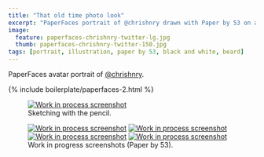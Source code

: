 ```yaml
---
title: "That old time photo look"
excerpt: "PaperFaces portrait of @chrishnry drawn with Paper by 53 on an iPad."
image: 
  feature: paperfaces-chrishnry-twitter-lg.jpg
  thumb: paperfaces-chrishnry-twitter-150.jpg
tags: [portrait, illustration, paper by 53, black and white, beard]
---
```


PaperFaces avatar portrait of <a href="http://twitter.com/chrishnry">@chrishnry</a>.

{% include boilerplate/paperfaces-2.html %}

<figure>
	<a href="{{ site.url }}/images/paperfaces-chrishnry-process-1-lg.jpg"><img src="{{ site.url }}/images/paperfaces-chrishnry-process-1-750.jpg" alt="Work in process screenshot"></a>
	<figcaption>Sketching with the pencil.</figcaption>
</figure>

<figure class="half">
	<a href="{{ site.url }}/images/paperfaces-chrishnry-process-2-lg.jpg"><img src="{{ site.url }}/images/paperfaces-chrishnry-process-2-600.jpg" alt="Work in process screenshot"></a>
	<a href="{{ site.url }}/images/paperfaces-chrishnry-process-3-lg.jpg"><img src="{{ site.url }}/images/paperfaces-chrishnry-process-3-600.jpg" alt="Work in process screenshot"></a>
	<a href="{{ site.url }}/images/paperfaces-chrishnry-process-4-lg.jpg"><img src="{{ site.url }}/images/paperfaces-chrishnry-process-4-600.jpg" alt="Work in process screenshot"></a>
	<a href="{{ site.url }}/images/paperfaces-chrishnry-process-5-lg.jpg"><img src="{{ site.url }}/images/paperfaces-chrishnry-process-5-600.jpg" alt="Work in process screenshot"></a>
	<figcaption>Work in progress screenshots (Paper by 53).</figcaption>
</figure>
